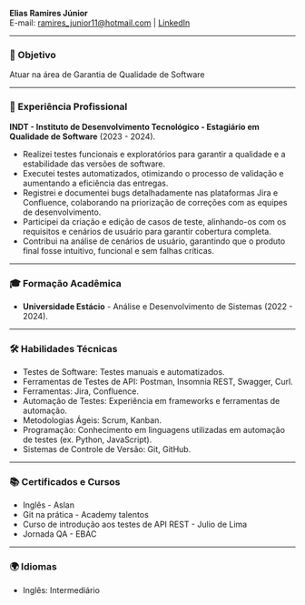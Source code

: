 **Elias Ramires Júnior**  
E-mail: ramires_junior11@hotmail.com | [LinkedIn](https://github.com/eliasramiresjr/eliasramiresjr) 

---

### 🎯 Objetivo
Atuar na área de Garantia de Qualidade de Software

---

### 💼 Experiência Profissional
**INDT - Instituto de Desenvolvimento Tecnológico - Estagiário em Qualidade de Software** (2023 - 2024).

- Realizei testes funcionais e exploratórios para garantir a qualidade e a estabilidade das versões de software.
- Executei testes automatizados, otimizando o processo de validação e aumentando a eficiência das entregas.
- Registrei e documentei bugs detalhadamente nas plataformas Jira e Confluence, colaborando na priorização de correções com as equipes de desenvolvimento.
- Participei da criação e edição de casos de teste, alinhando-os com os requisitos e cenários de usuário para garantir cobertura completa.
- Contribui na análise de cenários de usuário, garantindo que o produto final fosse intuitivo, funcional e sem falhas críticas.

---

### 🎓 Formação Acadêmica
- **Universidade Estácio** - Análise e Desenvolvimento de Sistemas (2022 - 2024).

---

### 🛠️ Habilidades Técnicas
- Testes de Software: Testes manuais e automatizados.
- Ferramentas de Testes de API: Postman, Insomnia REST, Swagger, Curl.
- Ferramentas: Jira, Confluence.
- Automação de Testes: Experiência em frameworks e ferramentas de automação.
- Metodologias Ágeis: Scrum, Kanban.
- Programação: Conhecimento em linguagens utilizadas em automação de testes (ex. Python, JavaScript).
- Sistemas de Controle de Versão: Git, GitHub.

---

### 📚 Certificados e Cursos
- Inglês - Aslan
- Git na prática - Academy talentos
- Curso de introdução aos testes de API REST - Julio de Lima
- Jornada QA - EBAC

---

### 🌍 Idiomas
- Inglês: Intermediário